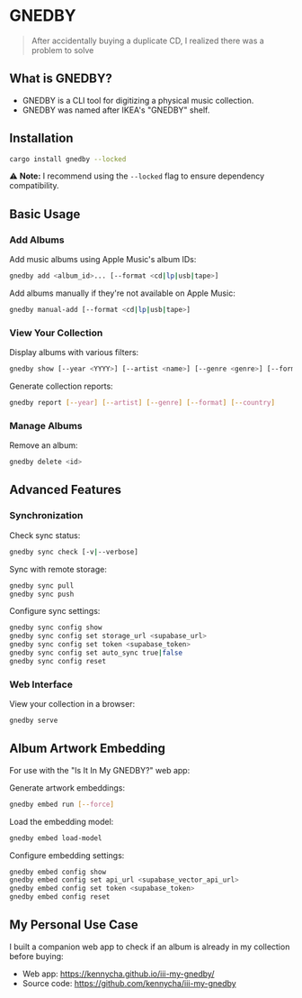 # GNEDBY

> After accidentally buying a duplicate CD, I realized there was a problem to solve

## What is GNEDBY?

- GNEDBY is a CLI tool for digitizing a physical music collection.
- GNEDBY was named after IKEA's "GNEDBY" shelf.

## Installation

```bash
cargo install gnedby --locked
```

⚠️ **Note:** I recommend using the `--locked` flag to ensure dependency compatibility.

## Basic Usage

### Add Albums

Add music albums using Apple Music's album IDs:

```bash
gnedby add <album_id>... [--format <cd|lp|usb|tape>]
```

Add albums manually if they're not available on Apple Music:

```bash
gnedby manual-add [--format <cd|lp|usb|tape>]
```

### View Your Collection

Display albums with various filters:

```bash
gnedby show [--year <YYYY>] [--artist <name>] [--genre <genre>] [--format <cd|lp|usb|tape>] [--country <country>] [--order-by id|album|artist|year]
```

Generate collection reports:

```bash
gnedby report [--year] [--artist] [--genre] [--format] [--country]
```

### Manage Albums

Remove an album:

```bash
gnedby delete <id>
```

## Advanced Features

### Synchronization

Check sync status:

```bash
gnedby sync check [-v|--verbose]
```

Sync with remote storage:

```bash
gnedby sync pull
gnedby sync push
```

Configure sync settings:

```bash
gnedby sync config show
gnedby sync config set storage_url <supabase_url>
gnedby sync config set token <supabase_token>
gnedby sync config set auto_sync true|false
gnedby sync config reset
```

### Web Interface

View your collection in a browser:

```bash
gnedby serve
```

## Album Artwork Embedding

For use with the "Is It In My GNEDBY?" web app:

Generate artwork embeddings:

```bash
gnedby embed run [--force]
```

Load the embedding model:

```bash
gnedby embed load-model
```

Configure embedding settings:

```bash
gnedby embed config show
gnedby embed config set api_url <supabase_vector_api_url>
gnedby embed config set token <supabase_token>
gnedby embed config reset
```

## My Personal Use Case

I built a companion web app to check if an album is already in my collection before buying:

- Web app: https://kennycha.github.io/iii-my-gnedby/
- Source code: https://github.com/kennycha/iii-my-gnedby

